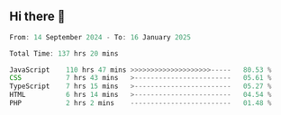 ## Hi there 👋
<!--START_SECTION:Muni-->

```Javascript
From: 14 September 2024 - To: 16 January 2025

Total Time: 137 hrs 20 mins

JavaScript    110 hrs 47 mins >>>>>>>>>>>>>>>>>>>>-----   80.53 %
CSS           7 hrs 43 mins   >------------------------   05.61 %
TypeScript    7 hrs 15 mins   >------------------------   05.27 %
HTML          6 hrs 14 mins   >------------------------   04.54 %
PHP           2 hrs 2 mins    -------------------------   01.48 %
```

<!--END_SECTION:Muni-->
